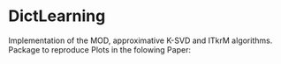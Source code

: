 # DictLearning

Implementation of the MOD, approximative K-SVD and ITkrM algorithms.
Package to reproduce Plots in the folowing Paper:

